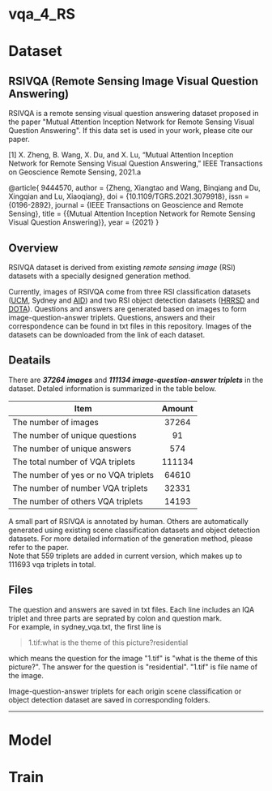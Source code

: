 # vqa_4_RS

# Dataset

## RSIVQA (Remote Sensing Image Visual Question Answering)
RSIVQA is a remote sensing visual question answering dataset proposed in the paper "Mutual Attention Inception Network for Remote Sensing Visual Question Answering".
If this data set is used in your work, please cite our paper.

[1] X. Zheng, B. Wang, X. Du, and X. Lu, “Mutual Attention Inception Network for Remote Sensing Visual Question Answering,” IEEE Transactions on Geoscience Remote Sensing, 2021.a

@article{
9444570,
author = {Zheng, Xiangtao and Wang, Binqiang and Du, Xingqian and Lu, Xiaoqiang},
doi = {10.1109/TGRS.2021.3079918},
issn = {0196-2892},
journal = {IEEE Transactions on Geoscience and Remote Sensing},
title = {{Mutual Attention Inception Network for Remote Sensing Visual Question Answering}},
year = {2021}
}

## Overview

RSIVQA dataset is derived from existing *remote sensing image* (RSI) datasets with a specially designed generation method.   

Currently, images of RSIVQA come from three RSI classification datasets 
([UCM](http://weegee.vision.ucmerced.edu/datasets/landuse.html), Sydney and 
[AID](https://pan.baidu.com/s/1mifOBv6#list/path=%2F)) and two RSI object detection datasets 
([HRRSD](https://github.com/CrazyStoneonRoad/TGRS-HRRSD-Dataset) and 
[DOTA](https://captain-whu.github.io/DOTA/index.html)). Questions and answers are generated based on 
images to form image-question-answer triplets. Questions, answers and their correspondence can 
be found in txt files in this repository. Images of the datasets can be downloaded from the link of 
each dataset.

## Deatails
There are ***37264 images*** and ***111134 image-question-answer triplets*** in the dataset. Detaled information is summarized in the table below.  

| Item                                 | Amount |
|--------------------------------------|:------:|
| The number of images                 |  37264 |
| The number of unique questions       |   91   |
| The number of unique answers         |   574  |
| The total number of VQA triplets     | 111134 |
| The number of yes or no VQA triplets |  64610 |
| The number of number VQA triplets    |  32331 |
| The number of others VQA triplets    |  14193 |

A small part of RSIVQA is annotated by human. Others are automatically generated using existing scene classification datasets and object detection datasets. For more detailed information of the generation method, please refer to the paper.  
Note that 559 triplets are added in current version, which makes up to 111693 vqa triplets in total.

## Files

The question and answers are saved in txt files. Each line includes an IQA triplet and three parts are seprated by colon and question mark.  
For example, in sydney_vqa.txt, the first line is
>1.tif:what is the theme of this picture?residential  

which means the question for the image "1.tif" is "what is the theme of this picture?". The answer for the question is "residential". "1.tif" is file name of the image.  

Image-question-answer triplets for each origin scene classification or object detection dataset are saved in corresponding folders.

--------------------------------

# Model

# Train
